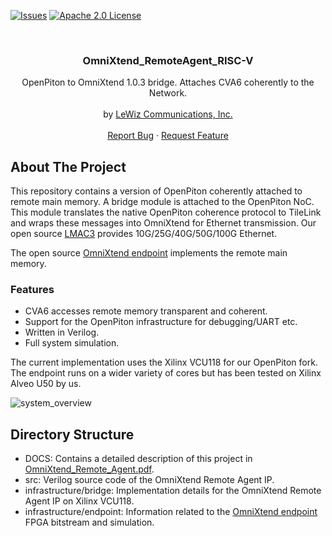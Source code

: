 [![Issues][issues-shield]][issues-url]
[![Apache 2.0 License][license-shield]][license-url]

<br />
<div align="center">

  <h3 align="center">OmniXtend_RemoteAgent_RISC-V</h3>

  <p align="center">
    OpenPiton to OmniXtend 1.0.3 bridge. Attaches CVA6 coherently to the Network.
    <br />
    <br />
    by <a href="https://www.LeWiz.com">LeWiz Communications, Inc.</a>
    <br />
    <br />
    <a href="https://github.com/lewiz-support/OmniXtend_RemoteAgent_RISC-V/issues">Report Bug</a>
    ·
    <a href="https://github.com/lewiz-support/OmniXtend_RemoteAgent_RISC-V/issues">Request Feature</a>
  </p>
</div>

## About The Project

This repository contains a version of OpenPiton coherently attached to remote main memory. A bridge module is attached to the OpenPiton NoC. This module translates the native OpenPiton coherence protocol to TileLink and wraps these messages into OmniXtend for Ethernet transmission. Our open source [LMAC3][lmac] provides 10G/25G/40G/50G/100G Ethernet.

The open source [OmniXtend endpoint][oxendpoint] implements the remote main memory.

### Features
- CVA6 accesses remote memory transparent and coherent.
- Support for the OpenPiton infrastructure for debugging/UART etc.
- Written in Verilog.
- Full system simulation.

The current implementation uses the Xilinx VCU118 for our OpenPiton fork. The endpoint runs on a wider variety of cores but has been tested on Xilinx Alveo U50 by us.

![system_overview](https://user-images.githubusercontent.com/451732/211386729-f1bc360f-a483-4571-b0d1-72d11af0e03d.png)

## Directory Structure
- DOCS: Contains a detailed description of this project in [OmniXtend_Remote_Agent.pdf][oxradoc].
- src: Verilog source code of the OmniXtend Remote Agent IP.
- infrastructure/bridge: Implementation details for the OmniXtend Remote Agent IP on Xilinx VCU118.
- infrastructure/endpoint: Information related to the [OmniXtend endpoint][oxendpoint] FPGA bitstream and simulation.

[issues-shield]: https://img.shields.io/github/issues/lewiz-support/OmniXtend_RemoteAgent_RISC-V.svg?style=for-the-badge
[issues-url]: https://github.com/lewiz-support/OmniXtend_RemoteAgent_RISC-V/issues
[license-shield]: https://img.shields.io/github/license/lewiz-support/OmniXtend_RemoteAgent_RISC-V.svg?style=for-the-badge
[license-url]: https://github.com/lewiz-support/OmniXtend_RemoteAgent_RISC-V/blob/master/LICENSE
[oxspec]: https://github.com/chipsalliance/omnixtend/blob/master/OmniXtend-1.0.3/spec/OmniXtend-1.0.3.pdf
[tlspec]: https://github.com/chipsalliance/omnixtend/blob/master/OmniXtend-1.0.3/spec/TileLink-1.8.0.pdf
[lewiz]: https://www.LeWiz.com
[oxendpoint]: https://github.com/westerndigitalcorporation/OmnixtendEndpoint
[lmac]: https://github.com/lewiz-support/LMAC_CORE3
[oxradoc]: https://github.com/lewiz-support/OmniXtend_RemoteAgent_RISC-V/blob/main/DOCS/OmniXtend_Remote_Agent.pdf

